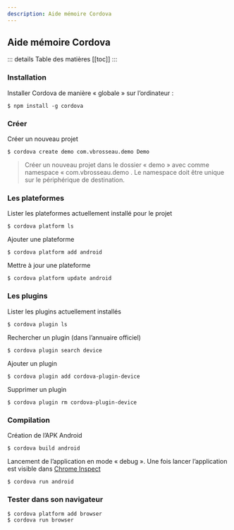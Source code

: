 ```yaml
---
description: Aide mémoire Cordova
---
```


## Aide mémoire Cordova

::: details Table des matières
[[toc]]
:::

### Installation

Installer Cordova de manière « globale » sur l’ordinateur :

```
$ npm install -g cordova
```

### Créer

Créer un nouveau projet

```
$ cordova create demo com.vbrosseau.demo Demo
```

> Créer un nouveau projet dans le dossier « demo » avec comme namespace « com.vbrosseau.demo . Le namespace doit être unique sur le périphérique de destination.

### Les plateformes

Lister les plateformes actuellement installé pour le projet

```
$ cordova platform ls
```

Ajouter une plateforme

```
$ cordova platform add android
```

Mettre à jour une plateforme

```
$ cordova platform update android
```

### Les plugins

Lister les plugins actuellement installés

```
$ cordova plugin ls
```

Rechercher un plugin (dans l’annuaire officiel)

```
$ cordova plugin search device
```

Ajouter un plugin

```
$ cordova plugin add cordova-plugin-device
```

Supprimer un plugin

```
$ cordova plugin rm cordova-plugin-device
```

### Compilation

Création de l’APK Android

```
$ cordova build android
```

Lancement de l’application en mode « debug ». Une fois lancer l’application est visible dans [Chrome Inspect](chrome://inspect/#devices)

```
$ cordova run android
```

### Tester dans son navigateur

```
$ cordova platform add browser
$ cordova run browser
```
